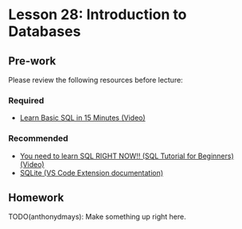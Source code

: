 # Lesson 28: Introduction to Databases

## Pre-work

Please review the following resources before lecture:

### Required
* [Learn Basic SQL in 15 Minutes (Video)](https://www.youtube.com/watch?v=kbKty5ZVKMY)

### Recommended
* [You need to learn SQL RIGHT NOW!! (SQL Tutorial for Beginners) (Video)](https://www.youtube.com/watch?v=xiUTqnI6xk8)
* [SQLite (VS Code Extension documentation)](vscode:extension/alexcvzz.vscode-sqlite)

## Homework

TODO(anthonydmays): Make something up right here.